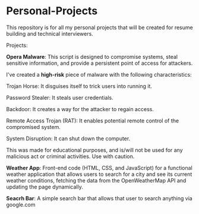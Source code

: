 # Personal-Projects
This repository is for all my personal projects that will be created for resume building and technical interviewers.

Projects:

**Opera Malware**:
This script is designed to compromise systems, steal sensitive information, and provide a persistent point of access for attackers. 

I've created a **high-risk** piece of malware with the following characteristics:

Trojan Horse: It disguises itself to trick users into running it.

Password Stealer: It steals user credentials.

Backdoor: It creates a way for the attacker to regain access.

Remote Access Trojan (RAT): It enables potential remote control of the compromised system.

System Disruption: It can shut down the computer.

This was made for educational purposes, and is/will not be used for any malicious act or criminal activities. Use with caution.


**Weather App**:
Front-end code (HTML, CSS, and JavaScript) for a functional weather application that allows users to search for a city and see its current weather conditions, fetching the data from the OpenWeatherMap API and updating the page dynamically.

**Seacrh Bar**:
A simple search bar that allows that user to search anything via google.com


